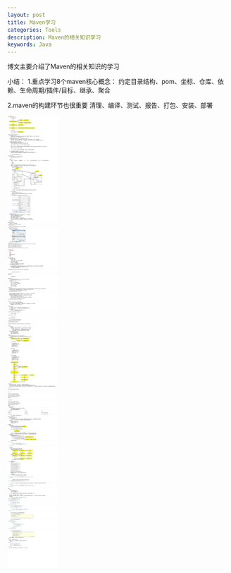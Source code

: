 ```yaml
---
layout: post
title: Maven学习
categories: Tools
description: Maven的相关知识学习
keywords: Java
---
```

博文主要介绍了Maven的相关知识的学习

小结：
1.重点学习8个maven核心概念：
约定目录结构、pom、坐标、仓库、依赖、生命周期/插件/目标、继承、聚合

2.maven的构建环节也很重要
清理、编译、测试、报告、打包、安装、部署


![](/images/newimage/maven.png)
